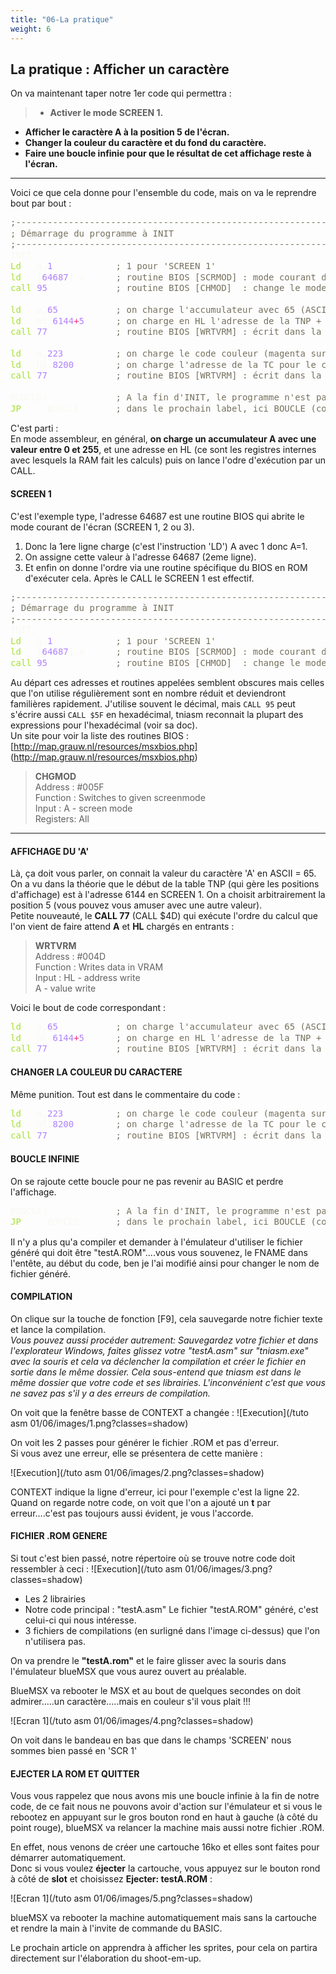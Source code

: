 ```yaml
---
title: "06-La pratique"
weight: 6
---
```


## La pratique : Afficher un caractère

On va maintenant taper notre 1er code qui permettra :

>- **Activer le mode SCREEN 1.**
- **Afficher le caractère A à la position 5 de l'écran.**
- **Changer la couleur du caractère et du fond du caractère.**
- **Faire une boucle infinie pour que le résultat de cet affichage reste à l'écran.**

---

Voici ce que cela donne pour l'ensemble du code, mais on va le reprendre bout par bout :

<pre style="line-height:125%;margin:0"><span style="color:#75715e">;------------------------------------------------------------------------------</span>
<span style="color:#75715e">; Démarrage du programme à INIT</span>
<span style="color:#75715e">;------------------------------------------------------------------------------</span>
<span style="color:#f8f8f2">INIT:</span>
<span style="color:#a6e22e">Ld</span>   <span style="color:#f8f8f2">a,</span><span style="color:#ae81ff">1</span>            <span style="color:#75715e">; 1 pour 'SCREEN 1'</span>
<span style="color:#a6e22e">ld</span>   <span style="color:#f8f8f2">[</span><span style="color:#ae81ff">64687</span><span style="color:#f8f8f2">],a</span>      <span style="color:#75715e">; routine BIOS [SCRMOD] : mode courant de l'écran</span>
<span style="color:#a6e22e">call</span> <span style="color:#ae81ff">95</span>             <span style="color:#75715e">; routine BIOS [CHMOD]  : change le mode l'écran</span>

<span style="color:#a6e22e">ld</span>   <span style="color:#f8f8f2">a,</span><span style="color:#ae81ff">65</span>           <span style="color:#75715e">; on charge l'accumulateur avec 65 (ASCII de 'A')</span>
<span style="color:#a6e22e">ld</span>   <span style="color:#f8f8f2">hl,</span><span style="color:#ae81ff">6144</span><span style="color:#f92672">+</span><span style="color:#ae81ff">5</span>      <span style="color:#75715e">; on charge en HL l'adresse de la TNP + 5 (position 5)</span>
<span style="color:#a6e22e">call</span> <span style="color:#ae81ff">77</span>             <span style="color:#75715e">; routine BIOS [WRTVRM] : écrit dans la VRAM (write to VRAM)</span>

<span style="color:#a6e22e">ld</span>   <span style="color:#f8f8f2">a,</span><span style="color:#ae81ff">223</span>          <span style="color:#75715e">; on charge le code couleur (magenta sur blanc=223)</span>
<span style="color:#a6e22e">ld</span>   <span style="color:#f8f8f2">hl,</span><span style="color:#ae81ff">8200</span>        <span style="color:#75715e">; on charge l'adresse de la TC pour le caractère 'A'</span>
<span style="color:#a6e22e">call</span> <span style="color:#ae81ff">77</span>             <span style="color:#75715e">; routine BIOS [WRTVRM] : écrit dans la VRAM (write to VRAM)</span>

<span style="color:#f8f8f2">BOUCLE:</span>             <span style="color:#75715e">; A la fin d'INIT, le programme n'est pas stoppé alors il continue</span>
<span style="color:#a6e22e">JP</span>     <span style="color:#f8f8f2">BOUCLE</span>       <span style="color:#75715e">; dans le prochain label, ici BOUCLE (comparable à 100 GOTO 100)</span>
</pre>

C'est parti :  
En mode assembleur, en général, **on charge un accumulateur A avec une valeur entre 0 et 255**, et une adresse en HL (ce sont les registres internes avec lesquels la RAM fait les calculs) puis on lance l'odre d'exécution par un CALL.

#### SCREEN 1

C'est l'exemple type, l'adresse 64687 est une routine BIOS qui abrite le mode courant de l'écran (SCREEN 1, 2 ou 3).

1. Donc la 1ere ligne charge (c'est l'instruction 'LD') A avec 1 donc A=1.
2. On assigne cette valeur à l'adresse 64687 (2eme ligne).
3. Et enfin on donne l'ordre via une routine spécifique du BIOS en ROM d'exécuter cela. Après le CALL le SCREEN 1  est effectif.

<pre style="line-height:125%;margin:0"><span style="color:#75715e">;------------------------------------------------------------------------------</span>
<span style="color:#75715e">; Démarrage du programme à INIT</span>
<span style="color:#75715e">;------------------------------------------------------------------------------</span>
<span style="color:#f8f8f2">INIT:</span>
<span style="color:#a6e22e">Ld</span>   <span style="color:#f8f8f2">a,</span><span style="color:#ae81ff">1</span>            <span style="color:#75715e">; 1 pour 'SCREEN 1'</span>
<span style="color:#a6e22e">ld</span>   <span style="color:#f8f8f2">[</span><span style="color:#ae81ff">64687</span><span style="color:#f8f8f2">],a</span>      <span style="color:#75715e">; routine BIOS [SCRMOD] : mode courant de l'écran</span>
<span style="color:#a6e22e">call</span> <span style="color:#ae81ff">95</span>             <span style="color:#75715e">; routine BIOS [CHMOD]  : change le mode l'écran</span>
</pre>

Au départ ces adresses et routines appelées semblent obscures mais celles que l'on utilise régulièrement sont en nombre réduit et deviendront familières rapidement.
J'utilise  souvent le décimal, mais `CALL 95` peut s'écrire aussi  `CALL $5F` en hexadécimal, tniasm reconnait la plupart des expressions pour l'hexadécimal (voir sa doc).  
Un site pour voir la liste des routines BIOS : [http://map.grauw.nl/resources/msxbios.php] (http://map.grauw.nl/resources/msxbios.php)


>**CHGMOD**  
Address  : #005F  
Function : Switches to given screenmode  
Input    : A  - screen mode  
Registers: All

---

#### AFFICHAGE DU 'A' 

Là, ça doit vous parler, on connait la valeur du caractère 'A' en ASCII = 65.  
On a vu dans la théorie que le début de la table TNP (qui gère les positions d'affichage) est à l'adresse 6144 en SCREEN 1. On a choisit arbitrairement  la position 5 (vous pouvez vous amuser avec une autre valeur).  
Petite nouveauté, le **CALL 77** (CALL $4D) qui exécute l'ordre du calcul que l'on vient de faire attend  **A** et **HL** chargés en entrants :

>**WRTVRM**  
Address  : #004D  
Function : Writes data in VRAM  
Input    : HL - address write  
           A  - value write

Voici le bout de code correspondant :  
<pre style="line-height:125%;margin:0"><span style="color:#a6e22e">ld</span>   <span style="color:#f8f8f2">a,</span><span style="color:#ae81ff">65</span>           <span style="color:#75715e">; on charge l'accumulateur avec 65 (ASCII de 'A')</span>
<span style="color:#a6e22e">ld</span>   <span style="color:#f8f8f2">hl,</span><span style="color:#ae81ff">6144</span><span style="color:#f92672">+</span><span style="color:#ae81ff">5</span>      <span style="color:#75715e">; on charge en HL l'adresse de la TNP + 5 (position 5)</span>
<span style="color:#a6e22e">call</span> <span style="color:#ae81ff">77</span>             <span style="color:#75715e">; routine BIOS [WRTVRM] : écrit dans la VRAM (write to VRAM)</span>
</pre>
#### CHANGER LA COULEUR DU CARACTERE

Même punition. Tout est dans le commentaire du code :
<pre style="line-height:125%;margin:0"><span style="color:#a6e22e">ld</span>   <span style="color:#f8f8f2">a,</span><span style="color:#ae81ff">223</span>          <span style="color:#75715e">; on charge le code couleur (magenta sur blanc=223)</span>
<span style="color:#a6e22e">ld</span>   <span style="color:#f8f8f2">hl,</span><span style="color:#ae81ff">8200</span>        <span style="color:#75715e">; on charge l'adresse de la TC pour le caractère 'A'</span>
<span style="color:#a6e22e">call</span> <span style="color:#ae81ff">77</span>             <span style="color:#75715e">; routine BIOS [WRTVRM] : écrit dans la VRAM (write to VRAM)</span>
</pre>

#### BOUCLE INFINIE  
On se rajoute cette boucle pour ne pas revenir au BASIC et perdre l'affichage.  
<pre style="line-height:125%;margin:0"><span style="color:#f8f8f2">BOUCLE:</span>             <span style="color:#75715e">; A la fin d'INIT, le programme n'est pas stoppé alors il continue</span>
<span style="color:#a6e22e">JP</span>     <span style="color:#f8f8f2">BOUCLE</span>       <span style="color:#75715e">; dans le prochain label, ici BOUCLE (comparable à 100 GOTO 100)</span>
</pre>

Il n'y a plus qu'a compiler et demander à l'émulateur d'utiliser le fichier généré qui doit être "testA.ROM"....vous vous souvenez, le FNAME dans l'entête, au début du code, ben je l'ai modifié ainsi pour changer le nom de fichier généré.

#### COMPILATION

On clique sur la touche de fonction [F9], cela sauvegarde notre fichier texte et lance la compilation.  
*Vous pouvez aussi procéder autrement: Sauvegardez votre fichier et dans l'explorateur Windows, faites glissez votre "testA.asm" sur "tniasm.exe" avec la souris et cela va déclencher la compilation et créer le fichier en sortie dans le même dossier. Cela sous-entend que tniasm est dans le même dossier que votre code et ses librairies. L'inconvénient c'est que vous ne savez pas s'il y a des erreurs de compilation.* 

On voit que la fenêtre basse de CONTEXT a changée :
![Execution](/tuto asm 01/06/images/1.png?classes=shadow)

On voit les 2 passes pour générer le fichier .ROM et pas d'erreur.  
Si vous avez une erreur, elle se présentera de cette manière :  

![Execution](/tuto asm 01/06/images/2.png?classes=shadow)

CONTEXT indique la ligne d'erreur, ici pour l'exemple c'est la ligne 22.  
Quand on regarde notre code, on voit que l'on a ajouté un **t** par erreur....c'est pas toujours aussi évident, je vous l'accorde.


#### FICHIER .ROM GENERE  
Si tout c'est bien passé, notre répertoire où se trouve notre code doit ressembler à ceci :
![Execution](/tuto asm 01/06/images/3.png?classes=shadow)

- Les 2 librairies  
- Notre code principal : "testA.asm"
Le fichier "testA.ROM" généré, c'est celui-ci qui nous intéresse.  
- 3 fichiers de compilations (en surligné dans l'image ci-dessus) que l'on n'utilisera pas.  

On va prendre le **"testA.rom"** et le faire glisser avec la souris dans l'émulateur blueMSX que vous aurez ouvert au préalable.

BlueMSX va rebooter le MSX et au bout de quelques secondes on doit admirer.....un caractère.....mais en couleur s'il vous plait !!!

![Ecran 1](/tuto asm 01/06/images/4.png?classes=shadow)

On voit dans le bandeau en bas que dans le champs 'SCREEN' nous sommes bien passé en 'SCR 1'


#### EJECTER LA ROM ET QUITTER   
Vous vous rappelez que nous avons mis une boucle infinie à la fin de notre code, de ce fait nous ne pouvons avoir d'action sur l'émulateur et si vous le rebootez en appuyant sur le gros bouton rond en haut à gauche (à côté du point rouge), blueMSX va relancer la machine mais aussi notre fichier .ROM.  

En effet, nous venons de créer une cartouche 16ko et elles sont faites pour démarrer automatiquement.  
Donc si vous voulez **éjecter** la cartouche, vous appuyez sur le bouton rond à côté de **slot** et choisissez **Ejecter: testA.ROM** :

![Ecran 1](/tuto asm 01/06/images/5.png?classes=shadow)
 
blueMSX va rebooter la machine automatiquement mais sans la cartouche et rendre la main à l'invite de commande du BASIC.

Le prochain article on apprendra à afficher les sprites, pour cela on partira directement sur l'élaboration du shoot-em-up.

